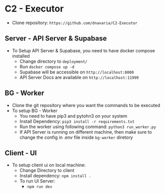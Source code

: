 # C2 - Executor

- Clone repository: `https://github.com/dnavaria/C2-Executor`

## Server - API Server & Supabase

- To Setup API Server & Supabase, you need to have docker compose installed
    - Change directory to `deployment/`
    - Run `docker compose up -d`
    - Supabase will be accessible on `http://localhost:8000`
    - API Server Docs are available on `http://localhost:11999`


## BG - Worker 
- Clone the git repository where you want the commands to be executed
- To setup BG - Worker
    - You need to have pip3 and pytohn3 on your system
    - Install Dependency: `pip3 install -r requirements.txt`
    - Run the worker using following command: `python3 run_worker.py`
    - If API Server is running on different machine, then make sure to change the config in .env file inside `bg-worker` diretory

## Client - UI

- To setup client ui on local machine:
    - Change Directory to client
    - Install dependency: `npm install .`
    - To run UI Server:
        - `npm run dev`